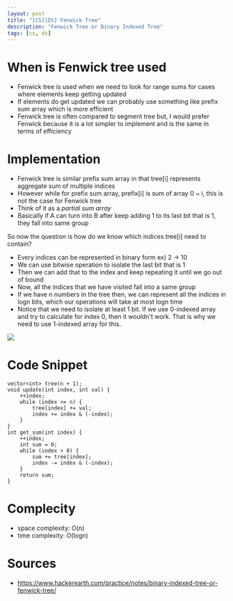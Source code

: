 ```yaml
---
layout: post
title: "[CS][DS] Fenwick Tree"
description: "Fenwick Tree or Binary Indexed Tree"
tags: [cs, ds]
---
```

# When is Fenwick tree used 
- Fenwick tree is used when we need to look for range sums for cases where elements keep getting updated 
- If elements do get updated we can probably use something like prefix sum array which is more efficient 
- Fenwick tree is often compared to segment tree but, I would prefer Fenwick because it is a lot simpler to implement and is the same in terms of efficiency 

# Implementation 
- Fenwick tree is similar prefix sum array in that tree[i] represents aggregate sum of multiple indices
- However while for prefix sum array, prefix[i] is sum of array 0 ~ i, this is not the case for Fenwick tree
- Think of it as a *partial sum array*
- Basically if A can turn into B after keep adding 1 to its last bit that is 1, they fall into same group 

So now the question is how do we know which indices tree[i] need to contain?
- Every indices can be represented in binary form ex) 2 -> 10 
- We can use bitwise operation to isolate the last bit that is 1 
- Then we can add that to the index and keep repeating it until we go out of bound 
- Now, all the indices that we have visited fall into a same group 
- If we have n numbers in the tree then, we can represent all the indices in logn bits, which our operations will take at most logn time
- Notice that we need to isolate at least 1 bit. If we use 0-indexed array and try to calculate for index 0, then it wouldn't work. That is why we need to use 1-indexed array for this. 

![](https://he-s3.s3.amazonaws.com/media/uploads/68f2369.jpg)


# Code Snippet 
```
vector<int> tree(n + 1);
void update(int index, int val) {
    ++index;
    while (index <= n) {
        tree[index] += val;
        index += index & (-index);
    }
}
int get_sum(int index) {
    ++index;
    int sum = 0;
    while (index > 0) {
        sum += tree[index];
        index -= index & (-index);
    }
    return sum;
}
```

# Complecity
- space complexity: O(n)
- time complexity: O(logn)

# Sources
- https://www.hackerearth.com/practice/notes/binary-indexed-tree-or-fenwick-tree/
